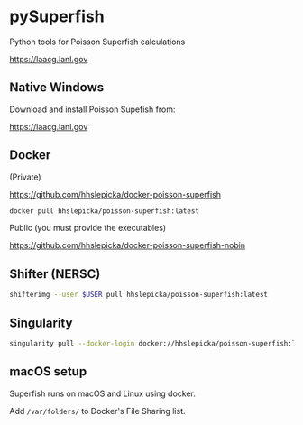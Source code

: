 # pySuperfish
Python tools for Poisson Superfish calculations

https://laacg.lanl.gov

## Native Windows

Download and install Poisson Supefish from:

https://laacg.lanl.gov

## Docker 

(Private)

https://github.com/hhslepicka/docker-poisson-superfish

```bash
docker pull hhslepicka/poisson-superfish:latest
```

Public (you must provide the executables)

https://github.com/hhslepicka/docker-poisson-superfish-nobin

## Shifter (NERSC)

```bash
shifterimg --user $USER pull hhslepicka/poisson-superfish:latest
```


## Singularity

```bash
singularity pull --docker-login docker://hhslepicka/poisson-superfish:latest
```

## macOS setup

Superfish runs on macOS and Linux using docker.

Add `/var/folders/` to Docker's File Sharing list. 

